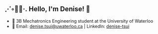 ## ⋰◦✿ﾟ·․ Hello, I'm Denise! 👋
* 🌱 3B Mechatronics Engineering student at the University of Waterloo
* 📧 Email: denise.tsui@uwaterloo.ca | LinkedIn: [denise-tsui](https://www.linkedin.com/in/denise-tsui/)


<!---    
* ✨ Interested in NLP, Product Design, and continual learning!
* 💡 Control Systems Software Design Intern at ATS Automation Tooling Systems - Energy & Industry Division
* ✨ Let's talk: Keyboards, Cooking,

  I've recently completed a work term placement as a Control Systems Software Designer Intern at ATS Automation Tooling Systems - Energy & Industry Division.
|Position       | Company       |  |
|:------------- |:-------------- |:------|
| Control Systems Software Designer | ATS Automation Tooling Systems Inc. | Now |
| Dynamics365 Analyst   | Digitalembrace Inc. | S2021 |
| Quality Assurance Systems Tester | MedAvail Technologies Inc. | F2020 |
| Plant Maintenance Master Data Analyst | HubHead Corp. | W2020 |

- 👀 I’m interested in ...
- 🌱 I’m currently learning ...
- 💞️ I’m looking to collaborate on ...
--->


<!---
denise-tsui/denise-tsui is a ✨ special ✨ repository because its `README.md` (this file) appears on your GitHub profile.
You can click the Preview link to take a look at your changes.
--->
